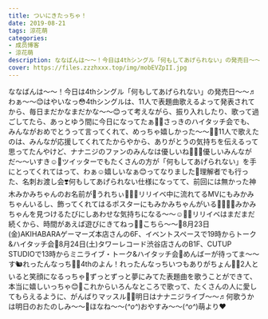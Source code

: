 ```yaml
---
title: ついにきたっちゃ！
date: 2019-08-21
tags: 涼花萌
categories: 
- 成员博客
- 涼花萌
description: ななばんは〜〜！今日は4thシングル「何もしてあげられない」の発売日〜〜♬わぁ〜〜😊はやいなっ😳4thシングルは、11人で表題曲歌えるよって発表されてから、毎日まだかなまだかな〜〜😊って考えながら、振り入れ...
cover: https://files.zzzhxxx.top/img/mobEVZpII.jpg 
---
```


ななばんは〜〜！今日は4thシングル「何もしてあげられない」の発売日〜〜♬わぁ〜〜😊はやいなっ😳4thシングルは、11人で表題曲歌えるよって発表されてから、毎日まだかなまだかな〜〜😊って考えながら、振り入れしたり、歌って過ごしてたら、あっとゆう間に今日になってたぁ🐥💓さっきのハイタッチ会でも、みんながおめでとうって言ってくれて、めっちゃ嬉しかった〜〜🥺💓11人で歌えたのは、みんなが応援してくれてたからやから、ありがとうの気持ちを伝えるって思ってたんやけど、ナナニジのファンのみんなは優しいね🥺💓💓優しいみんながだ〜〜いすき☺️💓ツイッターでもたくさんの方が「何もしてあげられない」を手にとってくれてはって、わぁ☺️嬉しいなぁ😊ってなりました💓理解者でも行った、名刺お渡し会❣️何もしてあげられない仕様になってて、前回には無かった神木みかみちゃんのお名前が💓うれちぃ🥺💓💓リリイベ中に流れてるMVにもみかみちゃんいるし、飾ってくれてはるポスターにもみかみちゃんがいる🥺💓💓💓みかみちゃんを見つけるたびにしあわせな気持ちになる〜〜☺️💓💓リリイベはまだまだ続くから、時間があえば遊びにきてねっ💓🦙こちら〜〜🦙8月23日(金)AKIHABARAゲーマーズ本店さんの6F、イベントスペースで19時からトーク&ハイタッチ会🌟8月24日(土)タワーレコード渋谷店さんのB1F、CUTUP STUDIOで13時からミニライブ・トーク&ハイタッチ会🌟めんばーが待ってま〜〜す🐿れったんなっち💓💓4thのよん！れったんなっちいつもありがちょん💓💓2人といると笑顔になるっちゃ💓ずっとずっと夢にみてた表題曲を歌うことができて、本当に嬉しいっちゃ😊💓これからいろんなところで歌って、たくさんの人に愛してもらえるように、がんばりマッスル💪🏻明日はナナニジライブ〜〜♬何歌うかは明日のおたのしみ〜〜🌟ほなね〜〜(*^o^*)おやすみ〜〜(*^o^*)萌より❤︎



